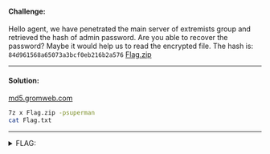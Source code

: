 #### Challenge:

Hello agent, we have penetrated the main server of extremists group and retrieved the hash of admin password. Are you able to recover the password? Maybe it would help us to read the encrypted file. The hash is: `84d961568a65073a3bcf0eb216b2a576` [Flag.zip](./Flag.zip ":ignore")

---

#### Solution:

[md5.gromweb.com](https://md5.gromweb.com/?md5=84d961568a65073a3bcf0eb216b2a576)

```bash
7z x Flag.zip -psuperman
cat Flag.txt
```

---

<details><summary>FLAG:</summary>

```
CT18-5Ov3-3MYt-vTF6-sGDL
```

</details>

